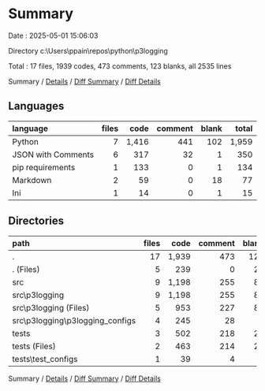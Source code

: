 # Summary

Date : 2025-05-01 15:06:03

Directory c:\\Users\\ppain\\repos\\python\\p3logging

Total : 17 files,  1939 codes, 473 comments, 123 blanks, all 2535 lines

Summary / [Details](details.md) / [Diff Summary](diff.md) / [Diff Details](diff-details.md)

## Languages
| language | files | code | comment | blank | total |
| :--- | ---: | ---: | ---: | ---: | ---: |
| Python | 7 | 1,416 | 441 | 102 | 1,959 |
| JSON with Comments | 6 | 317 | 32 | 1 | 350 |
| pip requirements | 1 | 133 | 0 | 1 | 134 |
| Markdown | 2 | 59 | 0 | 18 | 77 |
| Ini | 1 | 14 | 0 | 1 | 15 |

## Directories
| path | files | code | comment | blank | total |
| :--- | ---: | ---: | ---: | ---: | ---: |
| . | 17 | 1,939 | 473 | 123 | 2,535 |
| . (Files) | 5 | 239 | 0 | 20 | 259 |
| src | 9 | 1,198 | 255 | 83 | 1,536 |
| src\\p3logging | 9 | 1,198 | 255 | 83 | 1,536 |
| src\\p3logging (Files) | 5 | 953 | 227 | 82 | 1,262 |
| src\\p3logging\\p3logging_configs | 4 | 245 | 28 | 1 | 274 |
| tests | 3 | 502 | 218 | 20 | 740 |
| tests (Files) | 2 | 463 | 214 | 20 | 697 |
| tests\\test_configs | 1 | 39 | 4 | 0 | 43 |

Summary / [Details](details.md) / [Diff Summary](diff.md) / [Diff Details](diff-details.md)